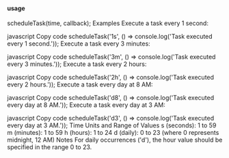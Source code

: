 #### usage
scheduleTask(time, callback);
Examples
Execute a task every 1 second:

javascript
Copy code
scheduleTask('1s', () => console.log('Task executed every 1 second.'));
Execute a task every 3 minutes:

javascript
Copy code
scheduleTask('3m', () => console.log('Task executed every 3 minutes.'));
Execute a task every 2 hours:

javascript
Copy code
scheduleTask('2h', () => console.log('Task executed every 2 hours.'));
Execute a task every day at 8 AM:

javascript
Copy code
scheduleTask('d8', () => console.log('Task executed every day at 8 AM.'));
Execute a task every day at 3 AM:

javascript
Copy code
scheduleTask('d3', () => console.log('Task executed every day at 3 AM.'));
Time Units and Range of Values
s (seconds): 1 to 59
m (minutes): 1 to 59
h (hours): 1 to 24
d (daily): 0 to 23 (where 0 represents midnight, 12 AM)
Notes
For daily occurrences ('d'), the hour value should be specified in the range 0 to 23.
